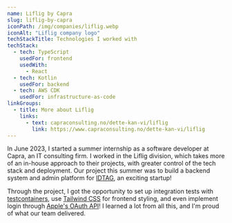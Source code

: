 ```yaml
---
name: Liflig by Capra
slug: liflig-by-capra
iconPath: /img/companies/liflig.webp
iconAlt: "Liflig company logo"
techStackTitle: Technologies I worked with
techStack:
  - tech: TypeScript
    usedFor: frontend
    usedWith:
      - React
  - tech: Kotlin
    usedFor: backend
  - tech: AWS CDK
    usedFor: infrastructure-as-code
linkGroups:
  - title: More about Liflig
    links:
      - text: capraconsulting.no/dette-kan-vi/liflig
        link: https://www.capraconsulting.no/dette-kan-vi/liflig
---
```


In June 2023, I started a summer internship as a software developer at Capra, an IT consulting firm.
I worked in the Liflig division, which takes more of an in-house approach to their projects, with
greater control of the tech stack and deployment. Our project this summer was to build a backend
system and admin platform for [IDTAG](https://www.idtagtech.com/), an exciting startup!

Through the project, I got the opportunity to set up integration tests with
[testcontainers](https://testcontainers.com/), use [Tailwind CSS](https://tailwindcss.com/) for
frontend styling, and even implement login through
[Apple's OAuth API](https://developer.apple.com/documentation/sign_in_with_apple/sign_in_with_apple_rest_api)!
I learned a lot from all this, and I'm proud of what our team delivered.

